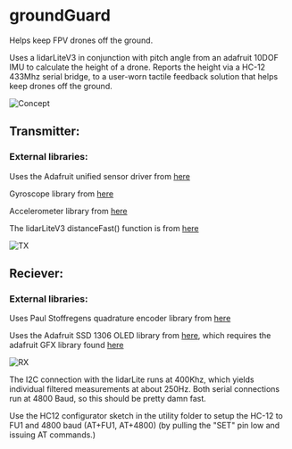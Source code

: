 # groundGuard
Helps keep FPV drones off the ground.

Uses a lidarLiteV3 in conjunction with pitch angle from an adafruit 10DOF IMU to calculate the height of a drone.
Reports the height via a HC-12 433Mhz serial bridge, to a user-worn tactile feedback solution that helps keep drones off the ground.

![Concept](https://rawgit.com/Robotto/groundGuard/master/anglesSketch.svg "Concept")

## Transmitter:

### External libraries:

Uses the Adafruit unified sensor driver from [here](https://github.com/adafruit/Adafruit_Sensor)

Gyroscope library from [here](https://github.com/adafruit/Adafruit_L3GD20_U)

Accelerometer library from [here](https://github.com/adafruit/Adafruit_LSM303DLHC)

The lidarLiteV3 distanceFast() function is from [here](https://github.com/garmin/LIDARLite_v3_Arduino_Library/)

![TX](https://rawgit.com/Robotto/groundGuard/master/tx_hw.png "Transmitter hardware")

## Reciever:

### External libraries:

Uses Paul Stoffregens quadrature encoder library from [here](https://github.com/PaulStoffregen/Encoder)

Uses the Adafruit SSD 1306 OLED library from [here](https://github.com/adafruit/Adafruit_SSD1306), which requires the adafruit GFX library found [here](https://github.com/adafruit/Adafruit-GFX-Library)

![RX](https://rawgit.com/Robotto/groundGuard/master/rx_hw.png "Reciever hardware")

The I2C connection with the lidarLite runs at 400Khz, which yields individual filtered measurements at about 250Hz. Both serial connections run at 4800 Baud, so this should be pretty damn fast.

Use the HC12 configurator sketch in the utility folder to setup the HC-12 to FU1 and 4800 baud (AT+FU1, AT+4800) (by pulling the "SET" pin low and issuing AT commands.)

